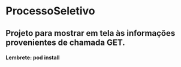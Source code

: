 # ProcessoSeletivo

## Projeto para mostrar em tela às informações provenientes de chamada GET.
#### Lembrete: pod install
